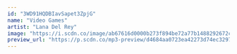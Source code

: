 ```yaml
---
id: "3WD91HQDBIavSapet3ZpjG"
name: "Video Games"
artist: "Lana Del Rey"
image: "https://i.scdn.co/image/ab67616d0000b273f894be72a77b1488292672c7"
preview_url: "https://p.scdn.co/mp3-preview/d4684aa0723ea42273d74ec32977ef259fca9243"
---
```

